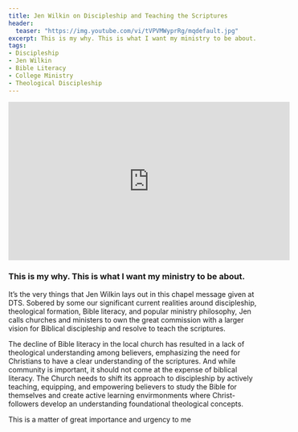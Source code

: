 ```yaml
---
title: Jen Wilkin on Discipleship and Teaching the Scriptures
header:
  teaser: "https://img.youtube.com/vi/tVPVMWyprRg/mqdefault.jpg"
excerpt: This is my why. This is what I want my ministry to be about.
tags:
- Discipleship
- Jen Wilkin
- Bible Literacy
- College Ministry
- Theological Discipleship
---
```



<iframe width="560" height="315" src="https://www.youtube.com/embed/tVPVMWyprRg?si=k38F6f_z_ZuFySBA" title="YouTube video player" frameborder="0" allow="accelerometer; autoplay; clipboard-write; encrypted-media; gyroscope; picture-in-picture; web-share" allowfullscreen></iframe>

### This is my why. This is what I want my ministry to be about.

It’s the very things that Jen Wilkin lays out in this chapel message given at DTS. Sobered by some our significant current realities around discipleship, theological formation, Bible literacy, and popular ministry philosophy, Jen calls churches and ministers to own the great commission with a larger vision for Biblical discipleship and resolve to teach the scriptures.

The decline of Bible literacy in the local church has resulted in a lack of theological understanding among believers, emphasizing the need for Christians to have a clear understanding of the scriptures. And while community is important, it should not come at the expense of biblical literacy. The Church needs to shift its approach to discipleship by actively teaching, equipping, and empowering believers to study the Bible for themselves and create active learning envirmonments where Christ-followers develop an understanding foundational theological concepts. 

This is a matter of great importance and urgency to me
